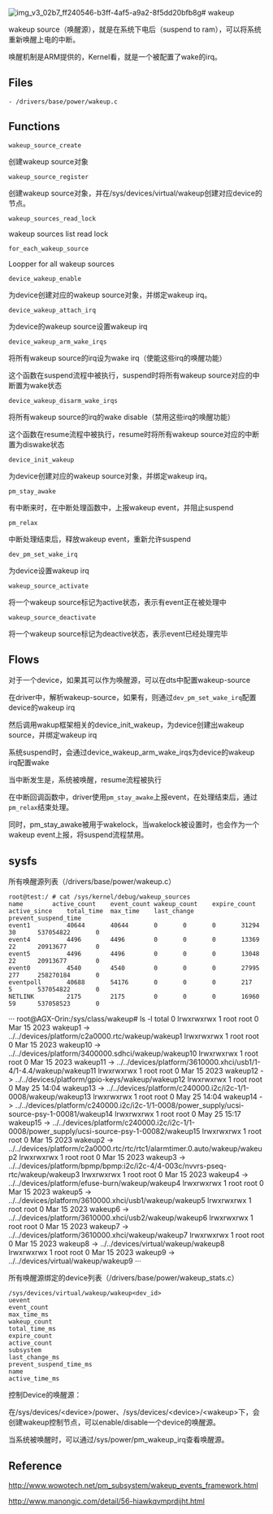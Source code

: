 ![img_v3_02b7_ff240546-b3ff-4af5-a9a2-8f5dd20bfb8g](https://github.com/kernel-cyrus/kernel-tour/assets/70213512/349c88cd-22a3-450b-a30d-a4d5e481a69f)# wakeup

wakeup source（唤醒源），就是在系统下电后（suspend to ram），可以将系统重新唤醒上电的中断。

唤醒机制是ARM提供的，Kernel看，就是一个被配置了wake的irq。

## Files

```
- /drivers/base/power/wakeup.c
```

## Functions

`wakeup_source_create`

创建wakeup source对象

`wakeup_source_register`

创建wakeup source对象，并在/sys/devices/virtual/wakeup创建对应device的节点。

`wakeup_sources_read_lock`

wakeup sources list read lock

`for_each_wakeup_source`

Loopper for all wakeup sources

`device_wakeup_enable`

为device创建对应的wakeup source对象，并绑定wakeup irq。

`device_wakeup_attach_irq`

为device的wakeup source设置wakeup irq

`device_wakeup_arm_wake_irqs`

将所有wakeup source的irq设为wake irq（使能这些irq的唤醒功能）

这个函数在suspend流程中被执行，suspend时将所有wakeup source对应的中断置为wake状态

`device_wakeup_disarm_wake_irqs`

将所有wakeup source的irq的wake disable（禁用这些irq的唤醒功能）

这个函数在resume流程中被执行，resume时将所有wakeup source对应的中断置为diswake状态

`device_init_wakeup`

为device创建对应的wakeup source对象，并绑定wakeup irq。

`pm_stay_awake`

有中断来时，在中断处理函数中，上报wakeup event，并阻止suspend

`pm_relax`

中断处理结束后，释放wakeup event，重新允许suspend

`dev_pm_set_wake_irq`

为device设置wakeup irq

`wakeup_source_activate`

将一个wakeup source标记为active状态，表示有event正在被处理中

`wakeup_source_deactivate`

将一个wakeup source标记为deactive状态，表示event已经处理完毕

## Flows

对于一个device，如果其可以作为唤醒源，可以在dts中配置wakeup-source

在driver中，解析wakeup-source，如果有，则通过`dev_pm_set_wake_irq`配置device的wakeup irq

然后调用wakup框架相关的device_init_wakeup，为device创建出wakeup source，并绑定wakeup irq

系统suspend时，会通过device_wakeup_arm_wake_irqs为device的wakeup irq配置wake

当中断发生是，系统被唤醒，resume流程被执行

在中断回调函数中，driver使用`pm_stay_awake`上报event，在处理结束后，通过`pm_relax`结束处理。

同时，pm_stay_awake被用于wakelock，当wakelock被设置时，也会作为一个wakeup event上报，将suspend流程禁用。

## sysfs

所有唤醒源列表（/drivers/base/power/wakeup.c）

```
root@test:/ # cat /sys/kernel/debug/wakeup_sources                    
name		active_count	event_count	wakeup_count	expire_count	active_since	total_time	max_time	last_change	prevent_suspend_time
event1      	40644		40644		0		0		0		31294		30		537054822		0
event4      	4496		4496		0		0		0		13369		22		20913677		0
event5      	4496		4496		0		0		0		13048		22		20913677		0
event0      	4540		4540		0		0		0		27995		277		258270184		0
eventpoll   	40688		54176		0		0		0		217		5		537054822		0
NETLINK     	2175		2175		0		0		0		16960		59		537058523		0
```

···
root@AGX-Orin:/sys/class/wakeup# ls -l
total 0
lrwxrwxrwx 1 root root 0 Mar 15  2023 wakeup1 -> ../../devices/platform/c2a0000.rtc/wakeup/wakeup1
lrwxrwxrwx 1 root root 0 Mar 15  2023 wakeup10 -> ../../devices/platform/3400000.sdhci/wakeup/wakeup10
lrwxrwxrwx 1 root root 0 Mar 15  2023 wakeup11 -> ../../devices/platform/3610000.xhci/usb1/1-4/1-4.4/wakeup/wakeup11
lrwxrwxrwx 1 root root 0 Mar 15  2023 wakeup12 -> ../../devices/platform/gpio-keys/wakeup/wakeup12
lrwxrwxrwx 1 root root 0 May 25 14:04 wakeup13 -> ../../devices/platform/c240000.i2c/i2c-1/1-0008/wakeup/wakeup13
lrwxrwxrwx 1 root root 0 May 25 14:04 wakeup14 -> ../../devices/platform/c240000.i2c/i2c-1/1-0008/power_supply/ucsi-source-psy-1-00081/wakeup14
lrwxrwxrwx 1 root root 0 May 25 15:17 wakeup15 -> ../../devices/platform/c240000.i2c/i2c-1/1-0008/power_supply/ucsi-source-psy-1-00082/wakeup15
lrwxrwxrwx 1 root root 0 Mar 15  2023 wakeup2 -> ../../devices/platform/c2a0000.rtc/rtc/rtc1/alarmtimer.0.auto/wakeup/wakeup2
lrwxrwxrwx 1 root root 0 Mar 15  2023 wakeup3 -> ../../devices/platform/bpmp/bpmp:i2c/i2c-4/4-003c/nvvrs-pseq-rtc/wakeup/wakeup3
lrwxrwxrwx 1 root root 0 Mar 15  2023 wakeup4 -> ../../devices/platform/efuse-burn/wakeup/wakeup4
lrwxrwxrwx 1 root root 0 Mar 15  2023 wakeup5 -> ../../devices/platform/3610000.xhci/usb1/wakeup/wakeup5
lrwxrwxrwx 1 root root 0 Mar 15  2023 wakeup6 -> ../../devices/platform/3610000.xhci/usb2/wakeup/wakeup6
lrwxrwxrwx 1 root root 0 Mar 15  2023 wakeup7 -> ../../devices/platform/3610000.xhci/wakeup/wakeup7
lrwxrwxrwx 1 root root 0 Mar 15  2023 wakeup8 -> ../../devices/virtual/wakeup/wakeup8
lrwxrwxrwx 1 root root 0 Mar 15  2023 wakeup9 -> ../../devices/virtual/wakeup/wakeup9
···

所有唤醒源绑定的device列表（/drivers/base/power/wakeup_stats.c）

```
/sys/devices/virtual/wakeup/wakeup<dev_id>
uevent
event_count
max_time_ms
wakeup_count
total_time_ms
expire_count
active_count
subsystem
last_change_ms
prevent_suspend_time_ms
name
active_time_ms
```

控制Device的唤醒源：

在/sys/devices/\<device\>/power、/sys/devices/\<device\>/\<wakeup\>下，会创建wakeup控制节点，可以enable/disable一个device的唤醒源。

当系统被唤醒时，可以通过/sys/power/pm_wakeup_irq查看唤醒源。

## Reference

<http://www.wowotech.net/pm_subsystem/wakeup_events_framework.html>

<http://www.manongjc.com/detail/56-hiawkqvmprdijht.html>
